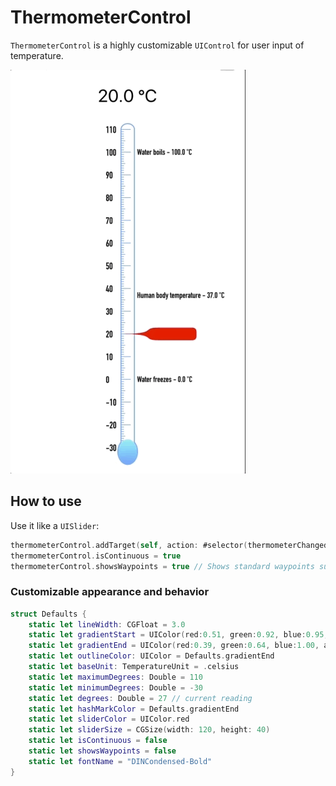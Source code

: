 # ThermometerControl

`ThermometerControl` is a highly customizable `UIControl` for user input of temperature.

![Animation of ThermometerControl in action](ThermometerControlDemo/images/demo.gif)

## How to use
Use it like a `UISlider`:

```swift
thermometerControl.addTarget(self, action: #selector(thermometerChanged), for: .valueChanged)
thermometerControl.isContinuous = true
thermometerControl.showsWaypoints = true // Shows standard waypoints such as freezing and boiling
```

### Customizable appearance and behavior
```swift
struct Defaults {
    static let lineWidth: CGFloat = 3.0
    static let gradientStart = UIColor(red:0.51, green:0.92, blue:0.95, alpha:1.0)
    static let gradientEnd = UIColor(red:0.39, green:0.64, blue:1.00, alpha:1.0)
    static let outlineColor: UIColor = Defaults.gradientEnd
    static let baseUnit: TemperatureUnit = .celsius
    static let maximumDegrees: Double = 110
    static let minimumDegrees: Double = -30
    static let degrees: Double = 27 // current reading
    static let hashMarkColor = Defaults.gradientEnd
    static let sliderColor = UIColor.red
    static let sliderSize = CGSize(width: 120, height: 40)
    static let isContinuous = false
    static let showsWaypoints = false
    static let fontName = "DINCondensed-Bold"
}
```
